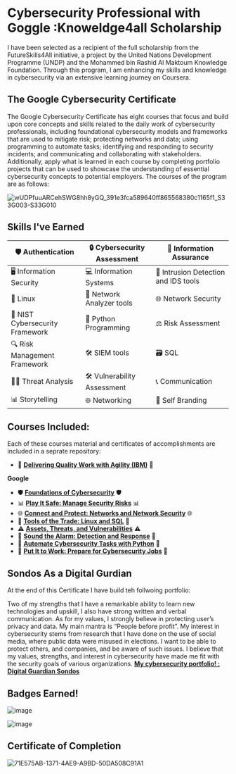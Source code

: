 # Cybersecurity Professional with Goggle :Knoweldge4all Scholarship
I have been selected as a recipient of the full scholarship from the FutureSkills4All initiative, a project by the United Nations Development Programme (UNDP) and the Mohammed bin Rashid Al Maktoum Knowledge Foundation. Through this program, I am enhancing my skills and knowledge in cybersecurity via an extensive learning journey on Coursera.

## The Google Cybersecurity Certificate
The Google Cybersecurity Certificate has eight courses that focus and build upon core concepts and skills related to the daily work of cybersecurity professionals, including foundational cybersecurity models and frameworks that are used to mitigate risk; protecting networks and data; using programming to automate tasks; identifying and responding to security incidents; and communicating and collaborating with stakeholders. Additionally, apply what is learned in each course by completing portfolio projects that can be used to showcase the understanding of essential cybersecurity concepts to potential employers. The courses of the program are as follows: 

![wUDPfuuARCehSWG8hh8yGQ_391e3fca589640ff865568380c1165f1_S33G003-S33G010](https://github.com/user-attachments/assets/1109190a-94f8-44b2-9bef-610166d83082)

## Skills I've Earned

| 🛡️ Authentication | 🔒 Cybersecurity Assessment | 🧩 Information Assurance |
|-------------------|----------------------------|-------------------------|
| 🖥️ Information Security | 💻 Information Systems | 🚨 Intrusion Detection and IDS tools |
| 🐧 Linux           | 📡 Network Analyzer tools  | 🌐 Network Security |
| 🧰 NIST Cybersecurity Framework | 🐍 Python Programming | ⚖️ Risk Assessment |
| 🔍 Risk Management Framework | 🛠️ SIEM tools | 🗃️ SQL |
| 🕵️‍♂️ Threat Analysis | 🛠️ Vulnerability Assessment | 📞 Communication |
| 📊 Storytelling | 🌐 Networking | 💫 Self Branding |

## Courses Included:
Each of these courses material and certificates of accomplishments are included in a seprate repository: 
- 🔄 **[Delivering Quality Work with Agility (IBM)](https://github.com/sondosaabed/Delivering-Quality-Work-with-Agility)** 🔄

**Google**

- 🛡️ **[Foundations of Cybersecurity](https://github.com/sondosaabed/Foundations-of-Cybersecurity)** 🛡️
- 📊 **[Play It Safe: Manage Security Risks](https://github.com/sondosaabed/Manage-Security-Risks)** 📊
- 🌐 **[Connect and Protect: Networks and Network Security](https://github.com/sondosaabed/Networks-and-Network-Security)** 🌐
- 🔧 **[Tools of the Trade: Linux and SQL](https://github.com/sondosaabed/Tools-of-the-Trade-Linux-and-SQL)** 🔧
- ⚠️ **[Assets, Threats, and Vulnerabilities](https://github.com/sondosaabed/Assets-Threats-and-Vulnerabilities)** ⚠️
- 🚨 **[Sound the Alarm: Detection and Response](https://github.com/sondosaabed/Detection-and-Response)** 🚨
- 🤖 **[Automate Cybersecurity Tasks with Python](https://github.com/sondosaabed/Automate-Cybersecurity-Tasks-with-Python)** 🤖
- 💼 **[Put It to Work: Prepare for Cybersecurity Jobs](https://github.com/sondosaabed/Prepare-for-Cybersecurity-Jobs)** 💼



## Sondos As a Digital Gurdian
At the end of this Certificate I have build teh follwoing portfolio:

Two of my strengths that I have a remarkable ability to learn new technologies and upskill, I also have strong written and verbal communication. As for my values, I strongly believe in protecting user’s privacy and data. My main mantra is “People before profit”. My interest in cybersecurity stems from research that I have done on the use of social media, where public data were misused in elections. I want to be able to protect others, and companies, and be aware of such issues. I believe that my values, strengths, and interest in cybersecurity have made me fit with the security goals of various organizations. 
**[ My cybersecurity portfolio! : Digital Guardian Sondos](https://github.com/sondosaabed/Digital-Guardian-Sondos)**

## Badges Earned! 

![image](https://github.com/user-attachments/assets/6dd97fca-9a7e-4941-85f2-bd0f5a60364f)

![image](https://github.com/user-attachments/assets/510c7f37-9c18-497c-ab5b-121712ce69d0)



## Certificate of Completion
![71E575AB-1371-4AE9-A9BD-50DA508C91A1](https://github.com/user-attachments/assets/c0b331ba-1182-4c37-908a-4b2bf540c437)
